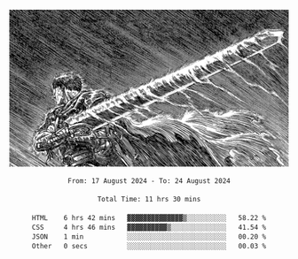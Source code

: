 <!-- Profile image -->
<p align="center">
 <img src="assets/bpD2ohb.png" width="1080px">
</p>
<!-- Profile image end -->

<div align="center">
<!--START_SECTION:waka-->

```txt
From: 17 August 2024 - To: 24 August 2024

Total Time: 11 hrs 30 mins

HTML    6 hrs 42 mins   ▓▓▓▓▓▓▓▓▓▓▓▓▓▓▒░░░░░░░░░░   58.22 %
CSS     4 hrs 46 mins   ▓▓▓▓▓▓▓▓▓▓▒░░░░░░░░░░░░░░   41.54 %
JSON    1 min           ░░░░░░░░░░░░░░░░░░░░░░░░░   00.20 %
Other   0 secs          ░░░░░░░░░░░░░░░░░░░░░░░░░   00.03 %
```

<!--END_SECTION:waka-->
</div>
